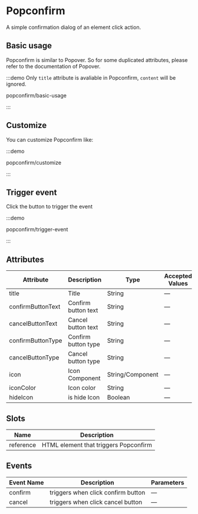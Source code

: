# Popconfirm

A simple confirmation dialog of an element click action.

## Basic usage

Popconfirm is similar to Popover. So for some duplicated attributes, please refer to the documentation of Popover.

:::demo Only `title` attribute is avaliable in Popconfirm, `content` will be ignored.

popconfirm/basic-usage

:::

## Customize

You can customize Popconfirm like:

:::demo

popconfirm/customize

:::

## Trigger event

Click the button to trigger the event

:::demo

popconfirm/trigger-event

:::

## Attributes

| Attribute         | Description         | Type             | Accepted Values | Default        |
| ----------------- | ------------------- | ---------------- | --------------- | -------------- |
| title             | Title               | String           | —               | —              |
| confirmButtonText | Confirm button text | String           | —               | —              |
| cancelButtonText  | Cancel button text  | String           | —               | —              |
| confirmButtonType | Confirm button type | String           | —               | Primary        |
| cancelButtonType  | Cancel button type  | String           | —               | Text           |
| icon              | Icon Component      | String/Component | —               | QuestionFilled |
| iconColor         | Icon color          | String           | —               | #f90           |
| hideIcon          | is hide Icon        | Boolean          | —               | false          |

## Slots

| Name      | Description                           |
| --------- | ------------------------------------- |
| reference | HTML element that triggers Popconfirm |

## Events

| Event Name | Description                        | Parameters |
| ---------- | ---------------------------------- | ---------- |
| confirm    | triggers when click confirm button | —          |
| cancel     | triggers when click cancel button  | —          |
